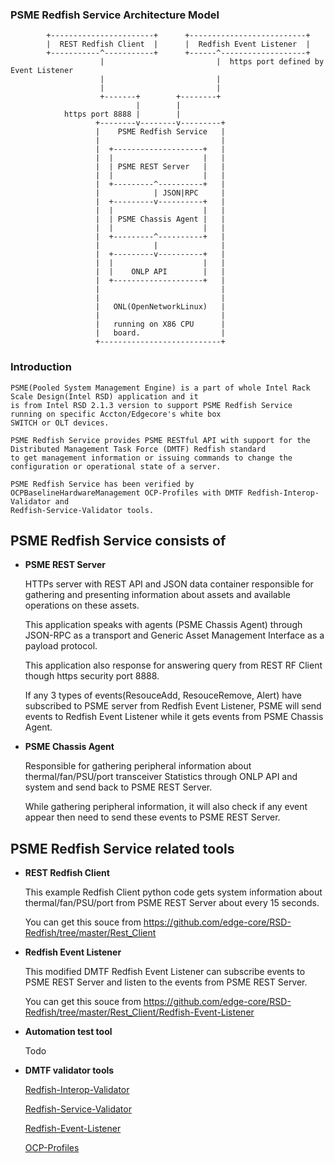 ### PSME Redfish Service Architecture Model

```
		+-----------------------+      +--------------------------+      
		|  REST Redfish Client  |      |  Redfish Event Listener  |      
		+-----------^-----------+      +------^-------------------+      
		            |                         |  https port defined by Event Listener                 
		            |                         |                 
		            |                         |                  
		            +-------+        +--------+                  
		                    |        |                           
		    https port 8888 |        |                           
		           +--------v--------v---------+                 
		           |    PSME Redfish Service   |                 
		           |                           |                 
		           |  +--------------------+   |                 
		           |  |                    |   |                 
		           |  | PSME REST Server   |   |                 
		           |  |                    |   |                 
		           |  +---------^----------+   |                 
		           |            | JSON|RPC     |                 
		           |  +---------v----------+   |                 
		           |  |                    |   |                 
		           |  | PSME Chassis Agent |   |                 
		           |  |                    |   |                 
		           |  +---------^----------+   |                 
		           |            |              |                 
		           |  +---------v----------+   |                 
		           |  |                    |   |                 
		           |  |    ONLP API        |   |                 
		           |  +--------------------+   |                 
		           |                           |                 
		           |                           |                 
		           |   ONL(OpenNetworkLinux)   |  
		           |                           |										                          
		           |   running on X86 CPU      |                 
		           |   board.                  |                 
		           +---------------------------+    
```                        
### Introduction 

    PSME(Pooled System Management Engine) is a part of whole Intel Rack Scale Design(Intel RSD) application and it 
    is from Intel RSD 2.1.3 version to support PSME Redfish Service running on specific Accton/Edgecore's white box 
    SWITCH or OLT devices.

    PSME Redfish Service provides PSME RESTful API with support for the Distributed Management Task Force (DMTF) Redfish standard 
    to get management information or issuing commands to change the configuration or operational state of a server. 

    PSME Redfish Service has been verified by OCPBaselineHardwareManagement OCP-Profiles with DMTF Redfish-Interop-Validator and 
    Redfish-Service-Validator tools.

## PSME Redfish Service consists of 

- **PSME REST Server**

    HTTPs server with REST API and JSON data container responsible for gathering and presenting information about 
    assets and available operations on these assets. 

    This application speaks with agents (PSME Chassis Agent) through JSON-RPC as a transport and Generic Asset 
    Management Interface as a payload protocol. 

    This application also response for answering query from REST RF Client though https security port 8888.

    If any 3 types of events(ResouceAdd, ResouceRemove, Alert) have subscribed to PSME server from Redfish Event Listener, 
    PSME will send events to Redfish Event Listener while it gets events from PSME Chassis Agent.

- **PSME Chassis Agent**

    Responsible for gathering peripheral information about thermal/fan/PSU/port transceiver Statistics through ONLP API and system 
    and send back to PSME REST Server.

    While gathering peripheral information, it will also check if any event appear then need to send these events
    to PSME REST Server.

## PSME Redfish Service related tools 
          
- **REST Redfish Client**

    This example Redfish Client python code gets system information about thermal/fan/PSU/port from PSME REST Server 
    about every 15 seconds. 
    
    You can get this souce from https://github.com/edge-core/RSD-Redfish/tree/master/Rest_Client

- **Redfish Event Listener**

    This modified DMTF Redfish Event Listener can subscribe events to PSME REST Server and listen to the events from PSME REST Server.
    
    You can get this souce from https://github.com/edge-core/RSD-Redfish/tree/master/Rest_Client/Redfish-Event-Listener                
               

- **Automation test tool**

    Todo

- **DMTF validator tools**

    [Redfish-Interop-Validator](https://github.com/DMTF/Redfish-Interop-Validator)

    [Redfish-Service-Validator](https://github.com/DMTF/Redfish-Service-Validator)
    
    [Redfish-Event-Listener](https://github.com/DMTF/Redfish-Event-Listener)

    [OCP-Profiles](https://github.com/opencomputeproject/OCP-Profiles)
